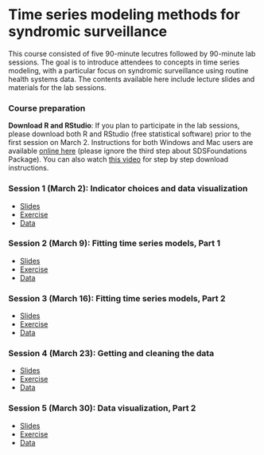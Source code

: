 # Time series modeling methods for syndromic surveillance

This course consisted of five 90-minute lecutres followed by 90-minute lab sessions. The goal is to introduce attendees to concepts in time series modeling, with a particular focus on syndromic surveillance using routine health systems data. The contents available here include lecture slides and materials for the lab sessions.

### Course preparation
**Download R and RStudio**: If you plan to participate in the lab sessions, please download both R and RStudio (free statistical software) prior to the first session on March 2. Instructions for both Windows and Mac users are available [online here](https://courses.edx.org/courses/UTAustinX/UT.7.01x/3T2014/56c5437b88fa43cf828bff5371c6a924/) (please ignore the third step about SDSFoundations Package). You can also watch [this video](https://www.youtube.com/watch?v=cX532N_XLIs&ab_channel=MarinStatsLectures-RProgramming%26Statistics) for step by step download instructions.

### Session 1 (March 2): Indicator choices and data visualization 
- [Slides](slides/CIHR_SyndromicSurveillanceCourse_Template.pptx)
- [Exercise](exercise/)
- [Data](data/)

### Session 2 (March 9): Fitting time series models, Part 1 
- [Slides](slides/)
- [Exercise](exercise/)
- [Data](data/)

### Session 3 (March 16): Fitting time series models, Part 2 
- [Slides](slides/)
- [Exercise](exercise/)
- [Data](data/)

### Session 4 (March 23): Getting and cleaning the data
- [Slides](slides/)
- [Exercise](exercise/)
- [Data](data/)

### Session 5 (March 30): Data visualization, Part 2
- [Slides](slides/)
- [Exercise](exercise/)
- [Data](data/)



